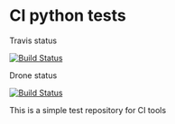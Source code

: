 # CI python tests
Travis status

[![Build Status](https://travis-ci.org/kgrzadziel/ci_test.svg?branch=master)](https://travis-ci.org/kgrzadziel/ci_test)

Drone status

[![Build Status](http://63ef050f.ngrok.io/api/badges/kgrzadziel/ci_test/status.svg)](http://63ef050f.ngrok.io/kgrzadziel/ci_test)

This is a simple test repository for CI tools

